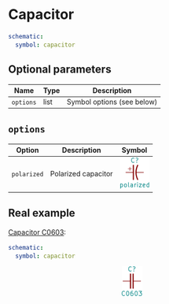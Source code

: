 Capacitor
=========

```yaml
schematic:
  symbol: capacitor
```

Optional parameters
-------------------

| Name | Type | Description |
|------|------|-------------|
| `options` | list | Symbol options (see below) |

`options`
---------

| Option | Description | Symbol |
|--------|-------------|--------|
| `polarized` | Polarized capacitor | <img src="/img/symbols/capacitor/polarized.svg" width="60" alt="Polarized capacitor"> |

Real example
------------

[Capacitor C0603](https://github.com/qeda/library/blob/master/capacitor/c0603.yaml):

```yaml
schematic:
  symbol: capacitor
```

<center><img src="/img/symbols/capacitor/c0603.svg" width="42" alt="Capacitor C0603"></center>
